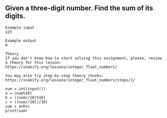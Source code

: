 ## Given a three-digit number. Find the sum of its digits.
```
Example input
123

Example output
6
```
```
Theory
If you don't know how to start solving this assignment, please, review a theory for this lesson:
https://snakify.org/lessons/integer_float_numbers/

You may also try step-by-step theory chunks:
https://snakify.org/lessons/integer_float_numbers/steps/1/
```
```
num = int(input())
a = (num%10)
b = ((num//10)%10)
c = ((num//10)//10)
sum = a+b+c
print(sum)
```
